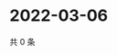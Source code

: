 # 2022-03-06

共 0 条

<!-- BEGIN WEIBO -->
<!-- 最后更新时间 Sun Mar 06 2022 06:11:48 GMT+0800 (China Standard Time) -->

<!-- END WEIBO -->
